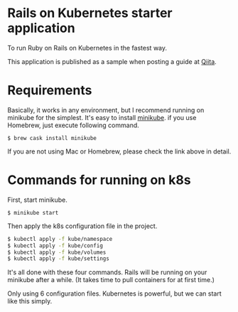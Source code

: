 # Rails on Kubernetes starter application

To run Ruby on Rails on Kubernetes in the fastest way.

This application is published as a sample when posting a guide at [Qiita](https://qiita.com/).

# Requirements

Basically, it works in any environment, but I recommend running on minikube for the simplest. It's easy to install [minikube](https://github.com/kubernetes/minikube). if you use Homebrew, just execute following command.

`$ brew cask install minikube`

If you are not using Mac or Homebrew, please check the link above in detail.

# Commands for running on k8s

First, start minikube.

`$ minikube start`

Then apply the k8s configuration file in the project.

```bash
$ kubectl apply -f kube/namespace
$ kubectl apply -f kube/config
$ kubectl apply -f kube/volumes
$ kubectl apply -f kube/settings
```

It's all done with these four commands. Rails will be running on your minikube after a while. (It takes time to pull containers for at first time.)

Only using 6 configuration files. Kubernetes is powerful, but we can start like this simply.
